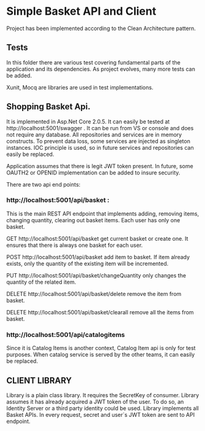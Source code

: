 # Simple Basket API and Client

Project has been implemented according to the Clean Architecture pattern.  


## Tests


In this folder there are various test covering fundamental parts of the application and its dependencies.  As project evolves, many more tests can be  added.

 Xunit, Mocq are libraries  are used in test implementations.  
 
 
 

## Shopping Basket Api. 

It is implemented in Asp.Net Core 2.0.5. 
It can easily be tested at http://localhost:5001/swagger . It can be run from VS or console and does not require any database. All repositories and services are in memory constructs. To prevent data loss, some services are injected as singleton instances. IOC principle is used, so in future services and repositories can easily be replaced. 

Application assumes that there is legit JWT token present. In future, some OAUTH2 or OPENID implementation can be added to insure security.

There are two api end points:

### http://localhost:5001/api/basket : 

This is the main REST API endpoint that implements adding, removing items, changing quantity, clearing out  basket items. Each user has only one basket. 

GET http://localhost:5001/api/basket get current basket or create one. It ensures that there is always one basket for each user. 

POST http://localhost:5001/api/basket add item to basket. If item already exists, only the quantity of the  existing item will be incremented.

PUT http://localhost:5001/api/basket/changeQuantity only changes the quantity of the related item. 

DELETE http://localhost:5001/api/basket/delete remove the item from basket. 

DELETE http://localhost:5001/api/basket/clearall remove all  the items from basket. 


### http://localhost:5001/api/catalogitems  

Since it is Catalog Items is another context, Catalog Item api is only for test purposes. When catalog service is served by the other teams, it can easily be replaced. 

## CLIENT LIBRARY
Library is a plain class library. It requires the SecretKey of consumer. 
Library assumes it has already acquired a JWT token of the user. To do so, an Identity Server or a third party identity could be used. Library implements all Basket APIs. In every request, secret and user`s JWT token are sent to API endpoint. 



